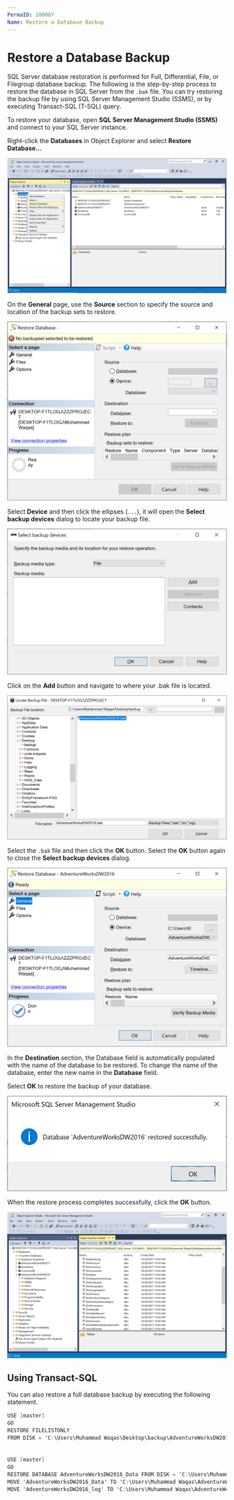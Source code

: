 ```yaml
---
PermaID: 100007
Name: Restore a Database Backup
---
```


# Restore a Database Backup

SQL Server database restoration is performed for Full, Differential, File, or Filegroup database backup. The following is the step-by-step process to restore the database in SQL Server from the `.bak` file. You can try restoring the backup file by using SQL Server Management Studio (SSMS), or by executing Transact-SQL (T-SQL) query.

To restore your database, open **SQL Server Management Studio (SSMS)** and connect to your SQL Server instance.

Right-click the **Databases** in Object Explorer and select **Restore Database...**

<img src="images/restore-database-backup-1.png" alt="Select Restore Database...">

On the **General** page, use the **Source** section to specify the source and location of the backup sets to restore. 

<img src="images/restore-database-backup-2.png" alt="Select Restore Database...">

Select **Device** and then click the ellipses (`...`), it will open the **Select backup devices** dialog to locate your backup file.

<img src="images/restore-database-backup-3.png" alt="Select backup devices">

Click on the **Add** button and navigate to where your .bak file is located. 

<img src="images/restore-database-backup-4.png" alt="Select backup file">

Select the `.bak` file and then click the **OK** button. Select the **OK** button again to close the **Select backup devices** dialog.

<img src="images/restore-database-backup-5.png" alt="Data name">

In the **Destination** section, the Database field is automatically populated with the name of the database to be restored. To change the name of the database, enter the new name in the **Database** field. 

Select **OK** to restore the backup of your database.

<img src="images/restore-database-backup-6.png" alt="Restore completed successfully">

When the restore process completes successfully, click the **OK** button.

<img src="images/restore-database-backup-7.png" alt="Restore completed successfully">

## Using Transact-SQL

You can also restore a full database backup by executing the following statement.

```csharp
USE [master]
GO
RESTORE FILELISTONLY 
FROM DISK = 'C:\Users\Muhammad Waqas\Desktop\backup\AdventureWorksDW2016.bak'


USE [master]
GO
RESTORE DATABASE AdventureWorksDW2016_Data FROM DISK = 'C:\Users\Muhammad Waqas\Desktop\backup\AdventureWorksDW2016.bak' WITH 
MOVE 'AdventureWorksDW2016_Data' TO 'C:\Users\Muhammad Waqas\AdventureWorksDW2016.mdf',
MOVE 'AdventureWorksDW2016_log' TO 'C:\Users\Muhammad Waqas\AdventureWorksDW2016.ldf', REPLACE
```
